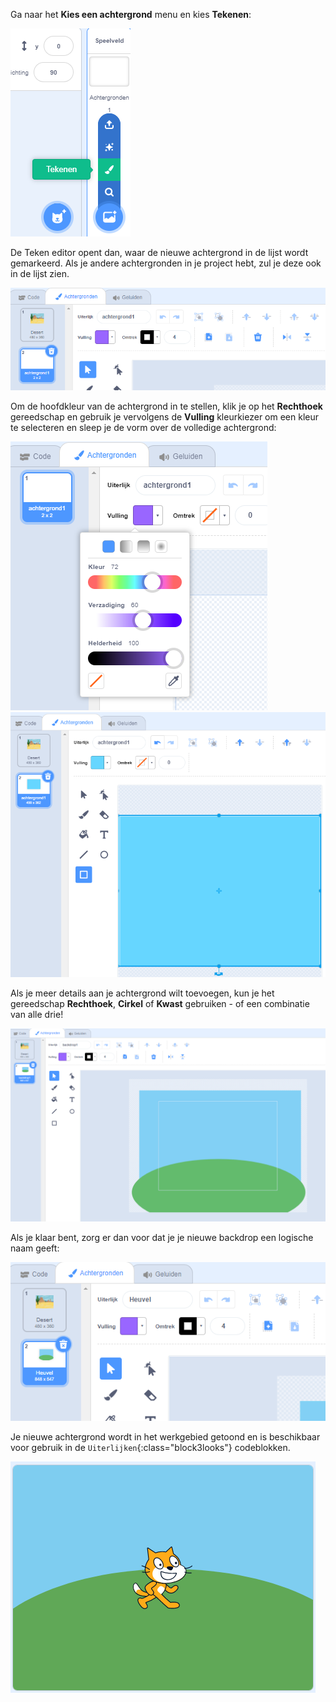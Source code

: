 Ga naar het **Kies een achtergrond** menu en kies **Tekenen**:

![De 'Tekenen' optie in het 'Kies een achtergrond' menu.](images/paint-backdrop.png)

De Teken editor opent dan, waar de nieuwe achtergrond in de lijst wordt gemarkeerd. Als je andere achtergronden in je project hebt, zul je deze ook in de lijst zien.

![De nieuwe achtergrond wordt geopend in de Teken editor en gemarkeerd in de lijst.](images/new-background-in-editor.png)

Om de hoofdkleur van de achtergrond in te stellen, klik je op het **Rechthoek** gereedschap en gebruik je vervolgens de **Vulling** kleurkiezer om een kleur te selecteren en sleep je de vorm over de volledige achtergrond:

![Het vulkleurkiezermenu met de schuifregelaars 'Kleur', 'Verzadiging' en 'Helderheid'.](images/fill-colour-tool.png) ![Een lichtblauwe rechthoek die groter is dan het canvas getekend om een volledig lichtblauwe achtergrond te creëren.](images/single-colour-backdrop.png)

Als je meer details aan je achtergrond wilt toevoegen, kun je het gereedschap **Rechthoek**, **Cirkel** of **Kwast** gebruiken - of een combinatie van alle drie!

![De achtergrond met de lichtblauwe rechthoek en ervoor een kleinere groene cirkel die een heuvel voorstelt.](images/hill-backdrop.png)

Als je klaar bent, zorg er dan voor dat je je nieuwe backdrop een logische naam geeft:

![Het vak met de naam van de achtergrond met het woord 'Heuvel' ingetypt.](images/name-backdrop.png)

Je nieuwe achtergrond wordt in het werkgebied getoond en is beschikbaar voor gebruik in de `Uiterlijken`{:class="block3looks"} codeblokken.

![De nieuwe Heuvel achtergrond en de Scratch Kat sprite in het werkgebied.](images/finished-backdrop.png)

